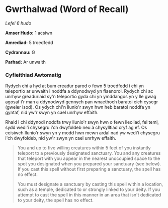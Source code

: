 # Gwrthalwad (Word of Recall)

*Lefel 6 hudo*

**Amser Hudo:** 1 acsiwn

**Amrediad:** 5 troedfedd

**Cydrannau:** G

**Parhad:** Ar unwaith

### Cyfieithiad Awtomatig

Rydych chi a hyd at bum creadur parod o fewn 5 troedfedd i chi yn teleportio ar unwaith i noddfa a ddynodwyd yn flaenorol. Rydych chi ac unrhyw greaduriaid sy'n teleportio gyda chi yn ymddangos yn y lle gwag agosaf i'r man a ddynodwyd gennych pan wnaethoch baratoi eich cysegr (gweler isod). Os ydych chi'n llunio'r swyn hwn heb baratoi noddfa yn gyntaf, nid yw'r swyn yn cael unrhyw effaith.

Rhaid i chi ddynodi noddfa trwy llunio'r swyn hwn o fewn lleoliad, fel teml, sydd wedi'i chysegru i'ch dwyfoldeb neu â chysylltiad cryf ag ef. Os ceisiwch llunio'r swyn yn y modd hwn mewn ardal nad yw wedi'i chysegru i'ch dwyfoldeb, nid yw'r swyn yn cael unrhyw effaith.

>  You and up to five willing creatures within 5 feet of you instantly teleport to a previously designated sanctuary. You and any creatures that teleport with you appear in the nearest unoccupied space to the spot you designated when you prepared your sanctuary (see below). If you cast this spell without first preparing a sanctuary, the spell has no effect.
>  
>  You must designate a sanctuary by casting this spell within a location, such as a temple, dedicated to or strongly linked to your deity. If you attempt to cast the spell in this manner in an area that isn't dedicated to your deity, the spell has no effect.